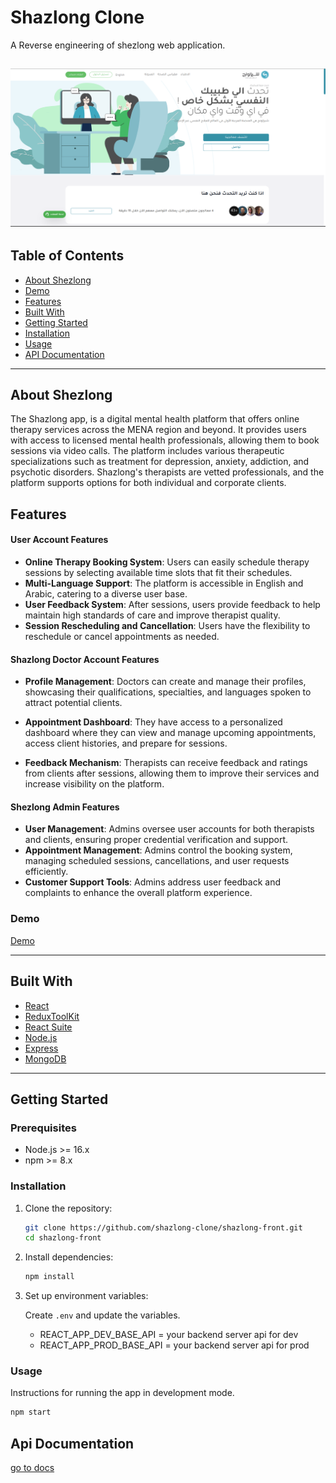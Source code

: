 # Shazlong Clone

A Reverse engineering of shezlong web application.

![alt text](demo.png)
---

## Table of Contents

- [About Shezlong](#about-shezlong)
- [Demo](#demo)
- [Features](#features)
- [Built With](#built-with)
- [Getting Started](#getting-started)
- [Installation](#installation)
- [Usage](#usage)
- [API Documentation](#api-documentation)

---

## About Shezlong

The Shazlong app, is a digital mental health platform that offers online therapy services across the MENA region and beyond. It provides users with access to licensed mental health professionals, allowing them to book sessions via video calls. The platform includes various therapeutic specializations such as treatment for depression, anxiety, addiction, and psychotic disorders. Shazlong's therapists are vetted professionals, and the platform supports options for both individual and corporate clients.


## Features

#### User Account Features

- **Online Therapy Booking System**: Users can easily schedule therapy sessions by selecting available time slots that fit their schedules.
- **Multi-Language Support**: The platform is accessible in English and Arabic, catering to a diverse user base.
- **User Feedback System**: After sessions, users provide feedback to help maintain high standards of care and improve therapist quality.
- **Session Rescheduling and Cancellation**: Users have the flexibility to reschedule or cancel appointments as needed.

#### Shazlong Doctor Account Features

- **Profile Management**: Doctors can create and manage their profiles, showcasing their qualifications, specialties, and languages spoken to attract potential clients.

- **Appointment Dashboard**: They have access to a personalized dashboard where they can view and manage upcoming appointments, access client histories, and prepare for sessions.

- **Feedback Mechanism**: Therapists can receive feedback and ratings from clients after sessions, allowing them to improve their services and increase visibility on the platform.

#### Shezlong Admin Features

- **User Management**: Admins oversee user accounts for both therapists and clients, ensuring proper credential verification and support.
- **Appointment Management**: Admins control the booking system, managing scheduled sessions, cancellations, and user requests efficiently.
- **Customer Support Tools**: Admins address user feedback and complaints to enhance the overall platform experience.

### Demo

[Demo](https://shazlong-clone.netlify.app/)

---

## Built With

- [React](https://reactjs.org/)
- [ReduxToolKit](https://redux-toolkit.js.org/)
- [React Suite](https://rsuitejs.com/)
- [Node.js](https://nodejs.org/)
- [Express](https://expressjs.com/)
- [MongoDB](https://www.mongodb.com/)


---

## Getting Started

###  Prerequisites


- Node.js >= 16.x
- npm >= 8.x

### Installation

1. Clone the repository:
    ```bash
    git clone https://github.com/shazlong-clone/shazlong-front.git
    cd shazlong-front
    ```

2. Install dependencies:
    ```bash
    npm install
    ```

3. Set up environment variables:

   Create `.env` and update the variables.
   
   - REACT_APP_DEV_BASE_API = your backend server api for dev
   - REACT_APP_PROD_BASE_API = your backend server api for prod

### Usage

Instructions for running the app in development mode.

```bash
npm start
```

## Api Documentation
[go to docs](https://documenter.getpostman.com/view/17475036/2sA3Bq3qq5)
